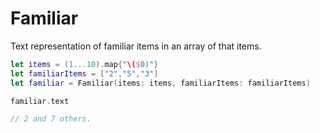 # Familiar
Text representation of familiar items in an array of that items.

```swift
let items = (1...10).map{"\($0)"}
let familiarItems = ["2","5","3"]
let familiar = Familiar(items: items, familiarItems: familiarItems)

familiar.text

// 2 and 7 others.

```

